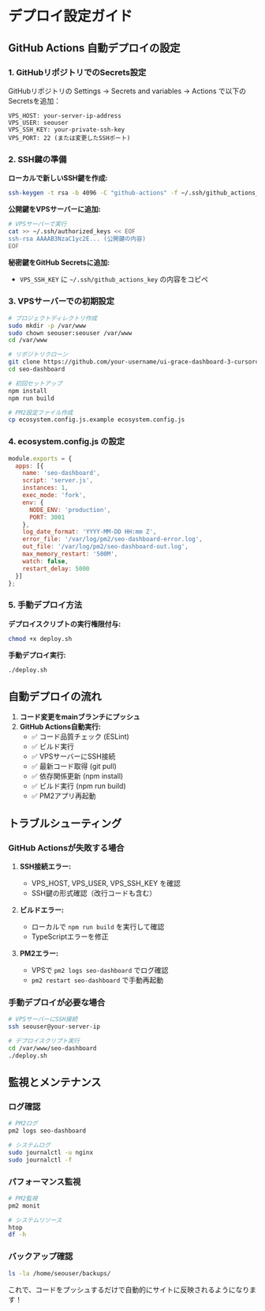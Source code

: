 # デプロイ設定ガイド

## GitHub Actions 自動デプロイの設定

### 1. GitHubリポジトリでのSecrets設定

GitHubリポジトリの Settings → Secrets and variables → Actions で以下のSecretsを追加：

```
VPS_HOST: your-server-ip-address
VPS_USER: seouser
VPS_SSH_KEY: your-private-ssh-key
VPS_PORT: 22 (または変更したSSHポート)
```

### 2. SSH鍵の準備

**ローカルで新しいSSH鍵を作成:**
```bash
ssh-keygen -t rsa -b 4096 -C "github-actions" -f ~/.ssh/github_actions_key
```

**公開鍵をVPSサーバーに追加:**
```bash
# VPSサーバーで実行
cat >> ~/.ssh/authorized_keys << EOF
ssh-rsa AAAAB3NzaC1yc2E... (公開鍵の内容)
EOF
```

**秘密鍵をGitHub Secretsに追加:**
- `VPS_SSH_KEY` に `~/.ssh/github_actions_key` の内容をコピペ

### 3. VPSサーバーでの初期設定

```bash
# プロジェクトディレクトリ作成
sudo mkdir -p /var/www
sudo chown seouser:seouser /var/www
cd /var/www

# リポジトリクローン
git clone https://github.com/your-username/ui-grace-dashboard-3-cursorcli.git seo-dashboard
cd seo-dashboard

# 初回セットアップ
npm install
npm run build

# PM2設定ファイル作成
cp ecosystem.config.js.example ecosystem.config.js
```

### 4. ecosystem.config.js の設定

```javascript
module.exports = {
  apps: [{
    name: 'seo-dashboard',
    script: 'server.js',
    instances: 1,
    exec_mode: 'fork',
    env: {
      NODE_ENV: 'production',
      PORT: 3001
    },
    log_date_format: 'YYYY-MM-DD HH:mm Z',
    error_file: '/var/log/pm2/seo-dashboard-error.log',
    out_file: '/var/log/pm2/seo-dashboard-out.log',
    max_memory_restart: '500M',
    watch: false,
    restart_delay: 5000
  }]
};
```

### 5. 手動デプロイ方法

**デプロイスクリプトの実行権限付与:**
```bash
chmod +x deploy.sh
```

**手動デプロイ実行:**
```bash
./deploy.sh
```

## 自動デプロイの流れ

1. **コード変更をmainブランチにプッシュ**
2. **GitHub Actions自動実行:**
   - ✅ コード品質チェック (ESLint)
   - ✅ ビルド実行
   - ✅ VPSサーバーにSSH接続
   - ✅ 最新コード取得 (git pull)
   - ✅ 依存関係更新 (npm install)
   - ✅ ビルド実行 (npm run build)
   - ✅ PM2アプリ再起動

## トラブルシューティング

### GitHub Actionsが失敗する場合

1. **SSH接続エラー:**
   - VPS_HOST, VPS_USER, VPS_SSH_KEY を確認
   - SSH鍵の形式確認（改行コードも含む）

2. **ビルドエラー:**
   - ローカルで `npm run build` を実行して確認
   - TypeScriptエラーを修正

3. **PM2エラー:**
   - VPSで `pm2 logs seo-dashboard` でログ確認
   - `pm2 restart seo-dashboard` で手動再起動

### 手動デプロイが必要な場合

```bash
# VPSサーバーにSSH接続
ssh seouser@your-server-ip

# デプロイスクリプト実行
cd /var/www/seo-dashboard
./deploy.sh
```

## 監視とメンテナンス

### ログ確認
```bash
# PM2ログ
pm2 logs seo-dashboard

# システムログ
sudo journalctl -u nginx
sudo journalctl -f
```

### パフォーマンス監視
```bash
# PM2監視
pm2 monit

# システムリソース
htop
df -h
```

### バックアップ確認
```bash
ls -la /home/seouser/backups/
```

これで、コードをプッシュするだけで自動的にサイトに反映されるようになります！